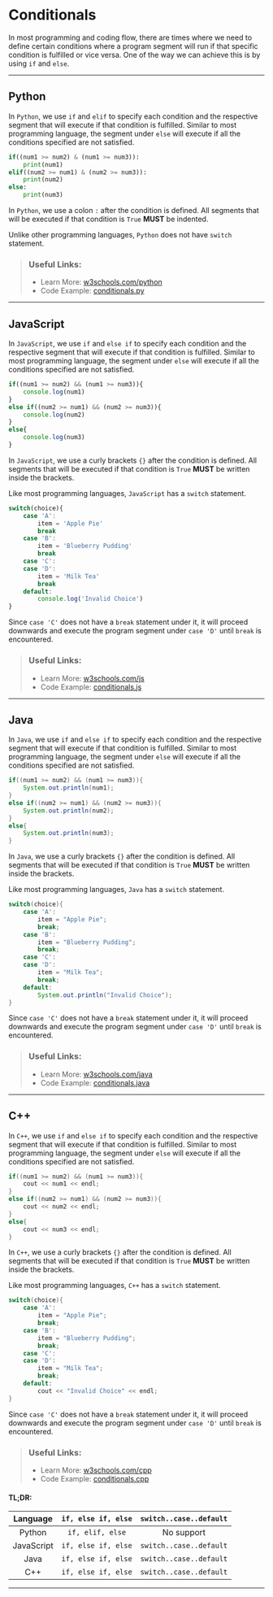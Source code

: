 # Conditionals

In most programming and coding flow, there are times where we need to define certain conditions where a program segment will run if that specific condition is fulfilled or vice versa. One of the way we can achieve this is by using `if` and `else`.

---

## Python

In `Python`, we use `if` and `elif` to specify each condition and the respective segment that will execute if that condition is fulfilled. Similar to most programming language, the segment under `else` will execute if all the conditions specified are not satisfied.

```py
if((num1 >= num2) & (num1 >= num3)):    
    print(num1)
elif((num2 >= num1) & (num2 >= num3)):  
    print(num2)
else:
    print(num3)
```

In `Python`, we use a colon `:` after the condition is defined. All segments that will be executed if that condition is `True` **MUST** be indented.

Unlike other programming languages, `Python` does not have `switch` statement.

> ### Useful Links:
> 
> * Learn More: [w3schools.com/python](https://www.w3schools.com/python/python_conditions.asp)
> * Code Example: [conditionals.py](https://github.com/LimJY03/SyntaxComparison/blob/main/04.%20Conditionals/Sample%20Codes/conditionals.py)

---

## JavaScript

In `JavaScript`, we use `if` and `else if` to specify each condition and the respective segment that will execute if that condition is fulfilled. Similar to most programming language, the segment under `else` will execute if all the conditions specified are not satisfied.

```js
if((num1 >= num2) && (num1 >= num3)){
    console.log(num1)
}
else if((num2 >= num1) && (num2 >= num3)){
    console.log(num2)
}
else{
    console.log(num3)
}
```

In `JavaScript`, we use a curly brackets `{}` after the condition is defined. All segments that will be executed if that condition is `True` **MUST** be written inside the brackets.

Like most programming languages, `JavaScript` has a `switch` statement.

```js
switch(choice){
    case 'A':
        item = 'Apple Pie'
        break
    case 'B':
        item = 'Blueberry Pudding'
        break
    case 'C':
    case 'D':
        item = 'Milk Tea'
        break
    default:
        console.log('Invalid Choice')
}
```

Since `case 'C'` does not have a `break` statement under it, it will proceed downwards and execute the program segment under `case 'D'` until `break` is encountered.

> ### Useful Links:
> 
> * Learn More: [w3schools.com/js](https://www.w3schools.com/js/js_if_else.asp)
> * Code Example: [conditionals.js](https://github.com/LimJY03/SyntaxComparison/blob/main/04.%20Conditionals/Sample%20Codes/conditionals.js)

---

## Java

In `Java`, we use `if` and `else if` to specify each condition and the respective segment that will execute if that condition is fulfilled. Similar to most programming language, the segment under `else` will execute if all the conditions specified are not satisfied.

```java
if((num1 >= num2) && (num1 >= num3)){
    System.out.println(num1);
}
else if((num2 >= num1) && (num2 >= num3)){
    System.out.println(num2);
}
else{
    System.out.println(num3);
}
```

In `Java`, we use a curly brackets `{}` after the condition is defined. All segments that will be executed if that condition is `True` **MUST** be written inside the brackets.

Like most programming languages, `Java` has a `switch` statement.

```java
switch(choice){
    case 'A':
        item = "Apple Pie";
        break;
    case 'B':
        item = "Blueberry Pudding";
        break;
    case 'C':
    case 'D':
        item = "Milk Tea";
        break;
    default:
        System.out.println("Invalid Choice");
}
```

Since `case 'C'` does not have a `break` statement under it, it will proceed downwards and execute the program segment under `case 'D'` until `break` is encountered.

> ### Useful Links:
> 
> * Learn More: [w3schools.com/java](https://www.w3schools.com/java/java_conditions.asp)
> * Code Example: [conditionals.java](https://github.com/LimJY03/SyntaxComparison/blob/main/04.%20Conditionals/Sample%20Codes/conditionals.java)

---

## C++

In `C++`, we use `if` and `else if` to specify each condition and the respective segment that will execute if that condition is fulfilled. Similar to most programming language, the segment under `else` will execute if all the conditions specified are not satisfied.

```cpp
if((num1 >= num2) && (num1 >= num3)){
    cout << num1 << endl;
}
else if((num2 >= num1) && (num2 >= num3)){
    cout << num2 << endl;
}
else{
    cout << num3 << endl;
}
```

In `C++`, we use a curly brackets `{}` after the condition is defined. All segments that will be executed if that condition is `True` **MUST** be written inside the brackets.

Like most programming languages, `C++` has a `switch` statement.

```cpp
switch(choice){
    case 'A':
        item = "Apple Pie";
        break;
    case 'B':
        item = "Blueberry Pudding";
        break;
    case 'C':
    case 'D':
        item = "Milk Tea";
        break;
    default:
        cout << "Invalid Choice" << endl;
}
```

Since `case 'C'` does not have a `break` statement under it, it will proceed downwards and execute the program segment under `case 'D'` until `break` is encountered.

> ### Useful Links:
> 
> * Learn More: [w3schools.com/cpp](https://www.w3schools.com/cpp/cpp_conditions.asp)
> * Code Example: [conditionals.cpp](https://github.com/LimJY03/SyntaxComparison/blob/main/04.%20Conditionals/Sample%20Codes/conditionals.cpp)

#### TL;DR:

| Language | `if, else if, else` | `switch..case..default` |
| :---: | :---: | :---: | 
| Python | `if, elif, else` | No support |
| JavaScript | `if, else if, else` | `switch..case..default` |
| Java | `if, else if, else` | `switch..case..default` |
| C++ | `if, else if, else` | `switch..case..default` |

---
